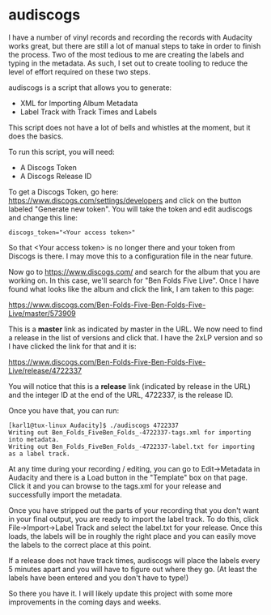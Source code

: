 # audiscogs
I have a number of vinyl records and recording the records with Audacity works great, but there are still a lot of manual steps to take in order to finish the process. Two of the most tedious to me are creating the labels and typing in the metadata. As such, I set out to create tooling to reduce the level of effort required on these two steps.

audiscogs is a script that allows you to generate:

* XML for Importing Album Metadata
* Label Track with Track Times and Labels

This script does not have a lot of bells and whistles at the moment, but it does the basics. 

To run this script, you will need:

* A Discogs Token
* A Discogs Release ID

To get a Discogs Token, go here: <https://www.discogs.com/settings/developers> and click on the button labeled "Generate new token". You will take the token and edit audiscogs and change this line:

~~~
discogs_token="<Your access token>"
~~~
  
So that \<Your access token\> is no longer there and your token from Discogs is there. I may move this to a configuration file in the near future.
  
Now go to https://www.discogs.com/ and search for the album that you are working on. In this case, we'll search for "Ben Folds Five Live". Once I have found what looks like the album and click the link, I am taken to this page:

<https://www.discogs.com/Ben-Folds-Five-Ben-Folds-Five-Live/master/573909>

This is a **master** link as indicated by master in the URL. We now need to find a release in the list of versions and click that. I have the 2xLP version and so I have clicked the link for that and it is:

<https://www.discogs.com/Ben-Folds-Five-Ben-Folds-Five-Live/release/4722337>

You will notice that this is a **release** link (indicated by release in the URL) and the integer ID at the end of the URL, 4722337, is the release ID.

Once you have that, you can run:

~~~
[karl1@tux-linux Audacity]$ ./audiscogs 4722337
Writing out Ben_Folds_FiveBen_Folds_-4722337-tags.xml for importing into metadata.
Writing out Ben_Folds_FiveBen_Folds_-4722337-label.txt for importing as a label track.
~~~

At any time during your recording / editing, you can go to Edit->Metadata in Audacity and there is a Load button in the "Template" box on that page. Click it and you can browse to the tags.xml for your release and successfully import the metadata.

Once you have stripped out the parts of your recording that you don't want in your final output, you are ready to import the label track. To do this, click File->Import->Label Track and select the label.txt for your release. Once this loads, the labels will be in roughly the right place and you can easily move the labels to the correct place at this point.

If a release does not have track times, audiscogs will place the labels every 5 minutes apart and you will have to figure out where they go. (At least the labels have been entered and you don't have to type!)

So there you have it. I will likely update this project with some more improvements in the coming days and weeks. 

